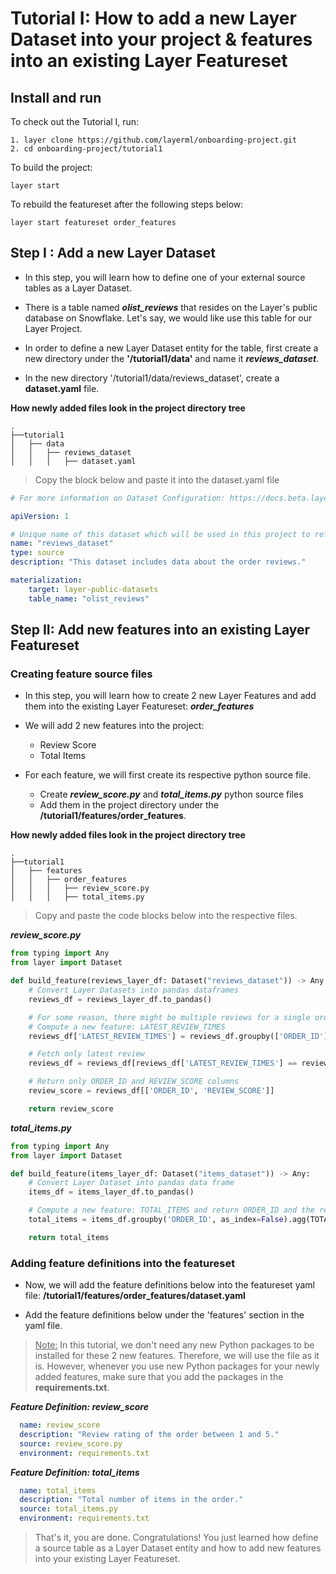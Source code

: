# Tutorial I: How to add a new Layer Dataset into your project & features into an existing Layer Featureset

## Install and run
To check out the Tutorial I, run:
```commandline
1. layer clone https://github.com/layerml/onboarding-project.git
2. cd onboarding-project/tutorial1
```

To build the project:
```commandline
layer start
```

To rebuild the featureset after the following steps below:
```commandline
layer start featureset order_features
```


## Step I : Add a new Layer Dataset

- In this step, you will learn how to define one of your external source tables as a Layer Dataset.


- There is a table named ***olist_reviews*** that resides on the Layer's public database on Snowflake. Let's say, we would like use this table for our Layer Project.


- In order to define a new Layer Dataset entity for the table, first create a new directory under the **'/tutorial1/data'** and name it ***reviews_dataset***. 


- In the new directory '/tutorial1/data/reviews_dataset', create a **dataset.yaml** file.

**How newly added files look in the project directory tree**
```
.
├──tutorial1  
│   ├── data
│   │   ├── reviews_dataset
│   │   │   ├── dataset.yaml
```

> Copy the block below and paste it into the dataset.yaml file
```yaml
# For more information on Dataset Configuration: https://docs.beta.layer.co/docs/datacatalog/datasets

apiVersion: 1

# Unique name of this dataset which will be used in this project to refer to this dataset
name: "reviews_dataset"
type: source
description: "This dataset includes data about the order reviews."

materialization:
    target: layer-public-datasets
    table_name: "olist_reviews"
```

## Step II: Add new features into an existing Layer Featureset

### Creating feature source files

- In this step, you will learn how to create 2 new Layer Features and add them into the existing Layer Featureset: ***order_features***


- We will add 2 new features into the project:
  - Review Score
  - Total Items
 

- For each feature, we will first create its respective python source file.
  - Create ***review_score.py*** and ***total_items.py*** python source files 
  - Add them in the project directory under the **/tutorial1/features/order_features**. 

**How newly added files look in the project directory tree**
```
.
├──tutorial1  
│   ├── features
│   │   ├── order_features
│   │   │   ├── review_score.py
│   │   │   ├── total_items.py
```
 
>Copy and paste the code blocks below into the respective files.

***review_score.py***
```python
from typing import Any
from layer import Dataset

def build_feature(reviews_layer_df: Dataset("reviews_dataset")) -> Any:
    # Convert Layer Datasets into pandas dataframes
    reviews_df = reviews_layer_df.to_pandas()

    # For some reason, there might be multiple reviews for a single order in the data - Only take into account the latest review record
    # Compute a new feature: LATEST_REVIEW_TIMES
    reviews_df['LATEST_REVIEW_TIMES'] = reviews_df.groupby(['ORDER_ID'])['REVIEW_ANSWER_TIMESTAMP'].transform('max')

    # Fetch only latest review
    reviews_df = reviews_df[reviews_df['LATEST_REVIEW_TIMES'] == reviews_df['REVIEW_ANSWER_TIMESTAMP']]

    # Return only ORDER_ID and REVIEW_SCORE columns
    review_score = reviews_df[['ORDER_ID', 'REVIEW_SCORE']]

    return review_score
```
***total_items.py***
```python
from typing import Any
from layer import Dataset

def build_feature(items_layer_df: Dataset("items_dataset")) -> Any:
    # Convert Layer Dataset into pandas data frame
    items_df = items_layer_df.to_pandas()

    # Compute a new feature: TOTAL_ITEMS and return ORDER_ID and the relevant feature
    total_items = items_df.groupby('ORDER_ID', as_index=False).agg(TOTAL_ITEMS=("PRODUCT_ID", "count"))

    return total_items
```
### Adding feature definitions into the featureset
- Now, we will add the feature definitions below into the featureset yaml file: **/tutorial1/features/order_features/dataset.yaml** 


- Add the feature definitions below under the 'features' section in the yaml file. 

> <ins>Note:</ins> In this tutorial, we don't need any new Python packages to be installed for these 2 new features. Therefore, we will use the file as it is. 
> However, whenever you use new Python packages for your newly added features, make sure that you add the packages in the **requirements.txt**.

***Feature Definition: review_score***
```yaml
  name: review_score
  description: "Review rating of the order between 1 and 5."
  source: review_score.py
  environment: requirements.txt
```

***Feature Definition: total_items***
```yaml
  name: total_items
  description: "Total number of items in the order."
  source: total_items.py
  environment: requirements.txt
```
> That's it, you are done. Congratulations! You just learned how define a source table as a Layer Dataset entity and how to add new features into your existing Layer Featureset.
